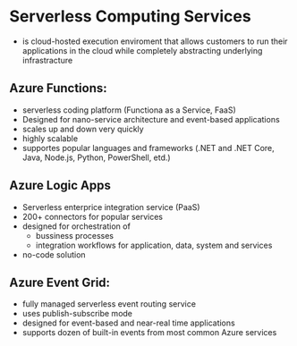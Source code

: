 # Serverless Computing Services

- is cloud-hosted execution enviroment that allows customers to run their applications in the cloud while completely abstracting underlying infrastracture

## Azure Functions:
- serverless coding platform (Functiona as a Service, FaaS)
- Designed for nano-service architecture and event-based applications
- scales up and down very quickly
- highly scalable
- supportes popular languages and frameworks (.NET and .NET Core, Java, Node.js, Python, PowerShell, etd.)


## Azure Logic Apps
- Serverless enterprice integration service (PaaS)
- 200+ connectors for popular services
- designed for orchestration of
    - bussiness processes
    - integration workflows for application, data, system and services
- no-code solution

## Azure Event Grid:
- fully managed serverless event routing service
- uses publish-subscribe mode
- designed for event-based and near-real time applications
- supports dozen of built-in events from most common Azure services
